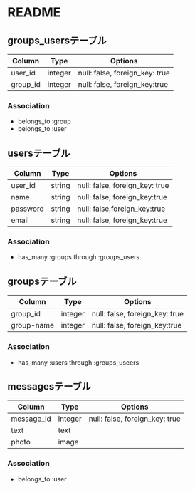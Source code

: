 # README

## groups_usersテーブル

|Column|Type|Options|
|------|----|-------|
|user_id|integer|null: false, foreign_key: true|
|group_id|integer|null: false, foreign_key:true|

### Association
- belongs_to :group
- belongs_to :user


## usersテーブル

|Column|Type|Options|
|------|----|-------|
|user_id|string|null: false, foreign_key: true|
|name|string|null: false, foreign_key:true|
|password|string|null: false,foreign_key:true|
|email|string|null: false, foreign_key:true|

### Association
- has_many :groups through :groups_users


## groupsテーブル

|Column|Type|Options|
|------|----|-------|
|group_id|integer|null: false, foreign_key: true|
|group-name|integer|null: false, foreign_key:true|

### Association
- has_many :users through :groups_useers


## messagesテーブル

|Column|Type|Options|
|------|----|-------|
|message_id|integer|null: false, foreign_key: true|
|text|text||
|photo|image||

### Association
- belongs_to :user

